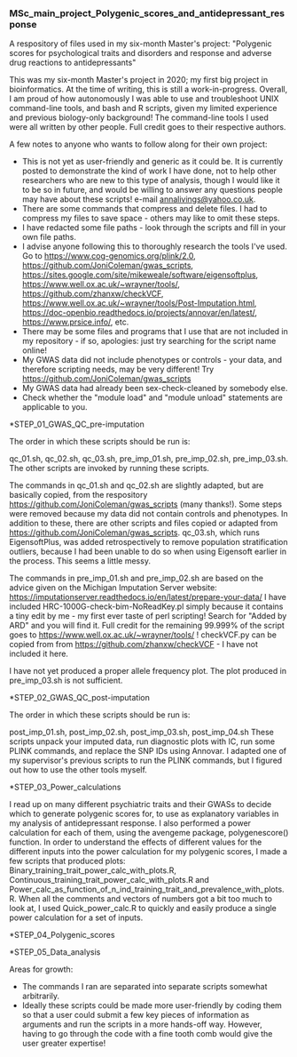 ### MSc_main_project_Polygenic_scores_and_antidepressant_response
A respository of files used in my six-month Master's project: "Polygenic scores for psychological traits and disorders and response and adverse drug reactions to antidepressants"

This was my six-month Master's project in 2020; my first big project in bioinformatics. At the time of writing, this is still a work-in-progress.
Overall, I am proud of how autonomously I was able to use and troubleshoot UNIX command-line tools, and bash and R scripts, given my limited experience and previous biology-only background! 
The command-line tools I used were all written by other people. Full credit goes to their respective authors.

A few notes to anyone who wants to follow along for their own project:

- This is not yet as user-friendly and generic as it could be. It is currently posted to demonstrate the kind of work I have done, not to help other researchers who are new to this type of analysis, though I would like it to be so in future, and would be willing to answer any questions people may have about these scripts! e-mail annalivings@yahoo.co.uk.
- There are some commands that compress and delete files. I had to compress my files to save space - others may like to omit these steps.
- I have redacted some file paths - look through the scripts and fill in your own file paths.
- I advise anyone following this to thoroughly research the tools I've used. Go to https://www.cog-genomics.org/plink/2.0, https://github.com/JoniColeman/gwas_scripts, https://sites.google.com/site/mikeweale/software/eigensoftplus, https://www.well.ox.ac.uk/~wrayner/tools/, https://github.com/zhanxw/checkVCF, https://www.well.ox.ac.uk/~wrayner/tools/Post-Imputation.html, https://doc-openbio.readthedocs.io/projects/annovar/en/latest/, https://www.prsice.info/, etc.
- There may be some files and programs that I use that are not included in my repository - if so, apologies: just try searching for the script name online!
- My GWAS data did not include phenotypes or controls - your data, and therefore scripting needs, may be very different! Try https://github.com/JoniColeman/gwas_scripts
- My GWAS data had already been sex-check-cleaned by somebody else.
- Check whether the "module load" and "module unload" statements are applicable to you.

*STEP_01_GWAS_QC_pre-imputation

The order in which these scripts should be run is:

qc_01.sh, qc_02.sh, qc_03.sh, pre_imp_01.sh, pre_imp_02.sh, pre_imp_03.sh. The other scripts are invoked by running these scripts.

The commands in qc_01.sh and qc_02.sh are slightly adapted, but are basically copied, from the respository https://github.com/JoniColeman/gwas_scripts (many thanks!). Some steps were removed because my data did not contain controls and phenotypes. 
In addition to these, there are other scripts and files copied or adapted from https://github.com/JoniColeman/gwas_scripts.
qc_03.sh, which runs EigensoftPlus, was added retrospectively to remove population stratification outliers, because I had been unable to do so when using Eigensoft earlier in the process. This seems a little messy.

The commands in pre_imp_01.sh and pre_imp_02.sh are based on the advice given on the Michigan Imputation Server website: https://imputationserver.readthedocs.io/en/latest/prepare-your-data/
I have included HRC-1000G-check-bim-NoReadKey.pl simply because it contains a tiny edit by me - my first ever taste of perl scripting! Search for "Added by ARD" and you will find it. Full credit for the remaining 99.999% of the script goes to https://www.well.ox.ac.uk/~wrayner/tools/ !
checkVCF.py can be copied from from https://github.com/zhanxw/checkVCF - I have not included it here.

I have not yet produced a proper allele frequency plot. The plot produced in pre_imp_03.sh is not sufficient.

*STEP_02_GWAS_QC_post-imputation

The order in which these scripts should be run is:

post_imp_01.sh, post_imp_02.sh, post_imp_03.sh, post_imp_04.sh
These scripts unpack your imputed data, run diagnostic plots with IC, run some PLINK commands, and replace the SNP IDs using Annovar. I adapted one of my supervisor's previous scripts to run the PLINK commands, but I figured out how to use the other tools myself.

*STEP_03_Power_calculations

I read up on many different psychiatric traits and their GWASs to decide which to generate polygenic scores for, to use as explanatory variables in my analysis of antidepressant response. I also performed a power calculation for each of them, using the avengeme package, polygenescore() function.
In order to understand the effects of different values for the different inputs into the power calculation for my polygenic scores, I made a few scripts that produced plots: Binary_training_trait_power_calc_with_plots.R, Continuous_training_trait_power_calc_with_plots.R and Power_calc_as_function_of_n_ind_training_trait_and_prevalence_with_plots.R.
When all the comments and vectors of numbers got a bit too much to look at, I used Quick_power_calc.R to quickly and easily produce a single power calculation for a set of inputs.

*STEP_04_Polygenic_scores

*STEP_05_Data_analysis

Areas for growth:
- The commands I ran are separated into separate scripts somewhat arbitrarily.
- Ideally these scripts could be made more user-friendly by coding them so that a user could submit a few key pieces of information as arguments and run the scripts in a more hands-off way. However, having to go through the code with a fine tooth comb would give the user greater expertise!
